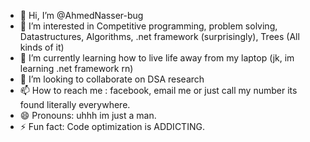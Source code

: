 - 👋 Hi, I’m @AhmedNasser-bug
- 👀 I’m interested in Competitive programming, problem solving, Datastructures, Algorithms, .net framework (surprisingly), Trees (All kinds of it)
- 🌱 I’m currently learning how to live life away from my laptop (jk, im learning .net framework rn)
- 💞️ I’m looking to collaborate on DSA research
- 📫 How to reach me : facebook, email me or just call my number its found literally everywhere.
- 😄 Pronouns: uhhh im just a man.
- ⚡ Fun fact: Code optimization is ADDICTING.

<!---
AhmedNasser-bug/AhmedNasser-bug is a ✨ special ✨ repository because its `README.md` (this file) appears on your GitHub profile.
You can click the Preview link to take a look at your changes.
--->
